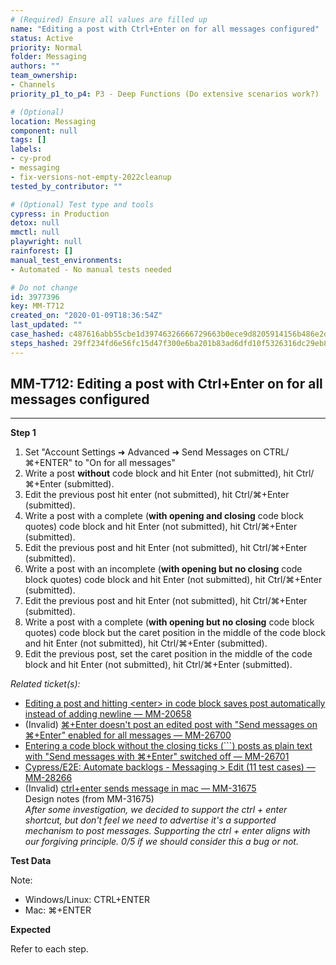 ```yaml
---
# (Required) Ensure all values are filled up
name: "Editing a post with Ctrl+Enter on for all messages configured"
status: Active
priority: Normal
folder: Messaging
authors: ""
team_ownership: 
- Channels
priority_p1_to_p4: P3 - Deep Functions (Do extensive scenarios work?)

# (Optional)
location: Messaging
component: null
tags: []
labels: 
- cy-prod
- messaging
- fix-versions-not-empty-2022cleanup
tested_by_contributor: ""

# (Optional) Test type and tools
cypress: in Production
detox: null
mmctl: null
playwright: null
rainforest: []
manual_test_environments:
- Automated - No manual tests needed

# Do not change
id: 3977396
key: MM-T712
created_on: "2020-01-09T18:36:54Z"
last_updated: ""
case_hashed: c487616abb55cbe1d39746326666729663b0ece9d8205914156b486e2d56aa085dcad50ac616c2be24f7ee539ad5fe27
steps_hashed: 29ff234fd6e56fc15d47f300e6ba201b83ad6dfd10f5326316dc29eb893d535191cfee8cae30d2cc2765df733fd27f3f
---
```


<!-- (Auto-generated) Based on frontmatter's "key" and "name" -->

## MM-T712: Editing a post with Ctrl+Enter on for all messages configured

---

**Step 1**

1. Set "Account Settings ➜ Advanced ➜ Send Messages on CTRL/⌘+ENTER" to "On for all messages"
2. Write a post **without** code block and hit Enter (not submitted), hit Ctrl/⌘+Enter (submitted).
3. Edit the previous post hit enter (not submitted), hit Ctrl/⌘+Enter (submitted).
4. Write a post with a complete (**with opening and closing** code block quotes) code block and hit Enter (not submitted), hit Ctrl/⌘+Enter (submitted).
5. Edit the previous post and hit Enter (not submitted), hit Ctrl/⌘+Enter (submitted).
6. Write a post with an incomplete (**with opening but no closing** code block quotes) code block and hit Enter (not submitted), hit Ctrl/⌘+Enter (submitted).
7. Edit the previous post and hit Enter (not submitted), hit Ctrl/⌘+Enter (submitted).
8. Write a post with a complete (**with opening but no closing** code block quotes) code block but the caret position in the middle of the code block and hit Enter (not submitted), hit Ctrl/⌘+Enter (submitted).
9. Edit the previous post, set the caret position in the middle of the code block and hit Enter (not submitted), hit Ctrl/⌘+Enter (submitted).

_Related ticket(s):_

- [Editing a post and hitting \<enter> in code block saves post automatically instead of adding newline — MM-20658](https://mattermost.atlassian.net/browse/MM-20658)
- (Invalid) [⌘+Enter doesn't post an edited post with "Send messages on ⌘+Enter" enabled for all messages — MM-26700](https://mattermost.atlassian.net/browse/MM-26700)
- [Entering a code block without the closing ticks (\`\`\`) posts as plain text with "Send messages with ⌘+Enter" switched off — MM-26701](https://mattermost.atlassian.net/browse/MM-26701)
- [Cypress/E2E: Automate backlogs - Messaging > Edit (11 test cases) — MM-28266](https://mattermost.atlassian.net/browse/MM-28266)
- (Invalid) [ctrl+enter sends message in mac — MM-31675](https://mattermost.atlassian.net/browse/MM-31675)\
  Design notes (from MM-31675)\
  _After some investigation, we decided to support the ctrl + enter shortcut, but don't feel we need to advertise it's a supported mechanism to post messages. Supporting the ctrl + enter aligns with our forgiving principle. 0/5 if we should consider this a bug or not._

**Test Data**

Note:

- Windows/Linux: CTRL+ENTER
- Mac: ⌘+ENTER

**Expected**

Refer to each step.
